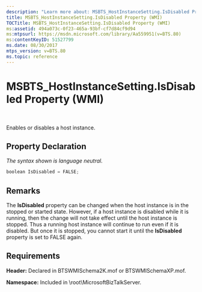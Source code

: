 ```yaml
---
description: "Learn more about: MSBTS_HostInstanceSetting.IsDisabled Property (WMI)"
title: MSBTS_HostInstanceSetting.IsDisabled Property (WMI)
TOCTitle: MSBTS_HostInstanceSetting.IsDisabled Property (WMI)
ms:assetid: 494a073c-0f23-465a-93bf-cf7d84cf9d94
ms:mtpsurl: https://msdn.microsoft.com/library/Aa559951(v=BTS.80)
ms:contentKeyID: 51527799
ms.date: 08/30/2017
mtps_version: v=BTS.80
ms.topic: reference
---
```


# MSBTS\_HostInstanceSetting.IsDisabled Property (WMI)

 

Enables or disables a host instance.

## Property Declaration

*The syntax shown is language neutral.*

```C#
boolean IsDisabled = FALSE;  
```

## Remarks

The **IsDisabled** property can be changed when the host instance is in the stopped or started state. However, if a host instance is disabled while it is running, then the change will not take effect until the host instance is stopped. Thus a running host instance will continue to run even if it is disabled. But once it is stopped, you cannot start it until the **IsDisabled** property is set to FALSE again.

## Requirements

**Header:** Declared in BTSWMISchema2K.mof or BTSWMISchemaXP.mof.

**Namespace:** Included in \\root\\MicrosoftBizTalkServer.

